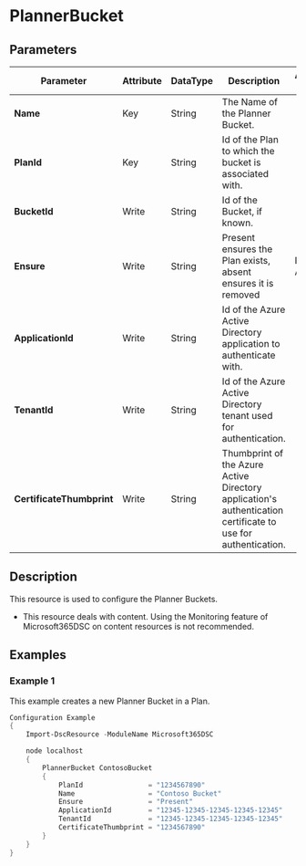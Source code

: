 ﻿# PlannerBucket

## Parameters

| Parameter | Attribute | DataType | Description | Allowed Values |
| --- | --- | --- | --- | --- |
| **Name** | Key | String | The Name of the Planner Bucket. ||
| **PlanId** | Key | String | Id of the Plan to which the bucket is associated with. ||
| **BucketId** | Write | String | Id of the Bucket, if known. ||
| **Ensure** | Write | String | Present ensures the Plan exists, absent ensures it is removed |Present, Absent|
| **ApplicationId** | Write | String | Id of the Azure Active Directory application to authenticate with. ||
| **TenantId** | Write | String | Id of the Azure Active Directory tenant used for authentication. ||
| **CertificateThumbprint** | Write | String | Thumbprint of the Azure Active Directory application's authentication certificate to use for authentication. ||

## Description

This resource is used to configure the Planner Buckets.

* This resource deals with content. Using the Monitoring feature
  of Microsoft365DSC on content resources is not recommended.

## Examples

### Example 1

This example creates a new Planner Bucket in a Plan.

```powershell
Configuration Example
{
    Import-DscResource -ModuleName Microsoft365DSC

    node localhost
    {
        PlannerBucket ContosoBucket
        {
            PlanId                = "1234567890"
            Name                  = "Contoso Bucket"
            Ensure                = "Present"
            ApplicationId         = "12345-12345-12345-12345-12345"
            TenantId              = "12345-12345-12345-12345-12345"
            CertificateThumbprint = "1234567890"
        }
    }
}
```

